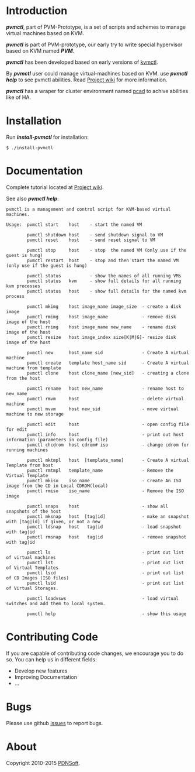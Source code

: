 # Introduction
**_pvmctl_**, part of PVM-Prototype, is a set of scripts and schemes to manage virtual machines based on KVM.

**_pvmctl_** is part of PVM-prototype, our early try to write special hypervisor based on KVM named **_PVM_**. 

**_pvmctl_** has been developed based on early versions of [kvmctl](http://www.linux-kvm.org/page/HowToConfigScript).

By **_pvmctl_** user could manage virtual-machines based on KVM. use **_pvmctl help_** to see pvmctl abilities. 
Read [Project wiki](https://github.com/pdnsoft/pvmctl/wiki) for more information.

**_pvmctl_** has a wraper for cluster environment named [pcad](https://github.com/pdnsoft/pcad) to achive abilities like of HA.

# Installation

Run **_install-pvmctl_** for installation:
```shell
$ ./install-pvmctl
```

# Documentation

Complete tutorial located at [Project wiki](https://github.com/pdnsoft/pvmctl/wiki).

See also **_pvmctl help_**:
```shell
pvmctl is a management and control script for KVM-based virtual machines.

Usage:  pvmctl start    host    - start the named VM

        pvmctl shutdown host    - send shutdown signal to VM
        pvmctl reset    host    - send reset signal to VM

        pvmctl stop     host    - stop  the named VM (only use if the guest is hung)
        pvmctl restart  host    - stop and then start the named VM (only use if the guest is hung)

        pvmctl status           - show the names of all running VMs
        pvmctl status   kvm     - show full details for all running kvm processes
        pvmctl status   host    - show full details for the named kvm process

        pvmctl mkimg    host image_name image_size  - create a disk image
        pvmctl rmimg    host image_name             - remove disk image of the host
        pvmctl rnimg    host image_name new_name    - rename disk image of the host
        pvmctl resize   host image_index size[K|M|G]- resize disk image of the host

        pvmctl new      host_name sid               - Create A virtual machine
        pvmctl create   template host_name sid      - Create A virtual machine from template
        pvmctl clone    host clone_name [new_sid]   - creating a clone from the host

        pvmctl rename   host new_name               - rename host to new_name
        pvmctl rmvm     host                        - delete virtual machine
        pvmctl mvvm     host new_sid                - move virtual machine to new storage

        pvmctl edit     host                        - open config file for edit
        pvmctl info     host                        - print out host information (parameters in config file)
        pvmctl chcdrom  host cdrom# iso             - change cdrom for running machines

        pvmctl mktmpl   host  [template_name]       - Create A virtual Template from host
        pvmctl rmtmpl   template_name               - Remove the Virtual Template
        pvmctl mkiso    iso_name                    - Create An ISO image from the CD in Local CDROM(local)
        pvmctl rmiso    iso_name                    - Remove the ISO image

        pvmctl snaps    host                        - show all snapshots of the host
        pvmctl mksnap   host  [tag|id]              - make an snapshot with [tag|id] if given, or not a new
        pvmctl ldsnap   host   tag|id               - load snapshot with tag|id
        pvmctl rmsnap   host   tag|id               - remove snapshot with tag|id

        pvmctl ls                                   - print out list of virtual machines
        pvmctl lst                                  - print out list of Virtual Templates
        pvmctl lscd                                 - print out list of CD Images (ISO files)
        pvmctl lsid                                 - print out list of Virtual Storages.

        pvmctl loadvsws                             - load virtual switches and add them to local system.

        pvmctl help                                 - show this usage
```

# Contributing Code
If you are capable of contributing code changes, we encourage you to do so. You can help us in different fields:
* Develop new features
* Improving Documentation
* ... 

# Bugs
 Please use github [issues](https://github.com/pdnsoft/pvmctl/issues) to report bugs. 
# About
Copyright 2010-2015 [PDNSoft](http://www.pdnsoft.com).
